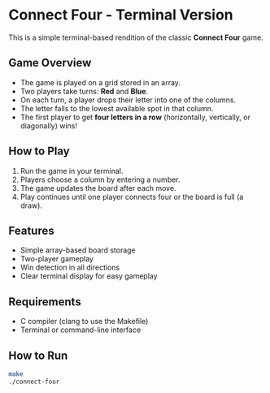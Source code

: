 # Connect Four - Terminal Version

This is a simple terminal-based rendition of the classic **Connect Four** game.

## Game Overview
- The game is played on a grid stored in an array.  
- Two players take turns: **Red** and **Blue**.  
- On each turn, a player drops their letter into one of the columns.  
- The letter falls to the lowest available spot in that column.  
- The first player to get **four letters in a row** (horizontally, vertically, or diagonally) wins!

## How to Play
1. Run the game in your terminal.  
2. Players choose a column by entering a number.  
3. The game updates the board after each move.  
4. Play continues until one player connects four or the board is full (a draw).

## Features
- Simple array-based board storage  
- Two-player gameplay  
- Win detection in all directions  
- Clear terminal display for easy gameplay

## Requirements
- C compiler (clang to use the Makefile)
- Terminal or command-line interface

## How to Run
```bash
make
./connect-four
